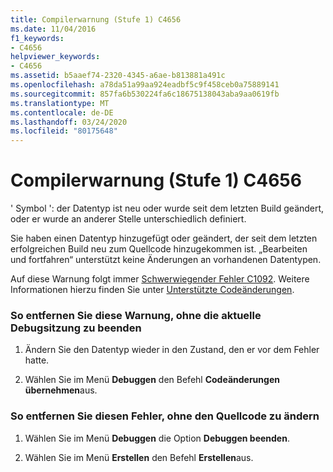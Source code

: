 ```yaml
---
title: Compilerwarnung (Stufe 1) C4656
ms.date: 11/04/2016
f1_keywords:
- C4656
helpviewer_keywords:
- C4656
ms.assetid: b5aaef74-2320-4345-a6ae-b813881a491c
ms.openlocfilehash: a78da51a99aa924eadbf5c9f458ceb0a75889141
ms.sourcegitcommit: 857fa6b530224fa6c18675138043aba9aa0619fb
ms.translationtype: MT
ms.contentlocale: de-DE
ms.lasthandoff: 03/24/2020
ms.locfileid: "80175648"
---
```

# <a name="compiler-warning-level-1-c4656"></a>Compilerwarnung (Stufe 1) C4656

' Symbol ': der Datentyp ist neu oder wurde seit dem letzten Build geändert, oder er wurde an anderer Stelle unterschiedlich definiert.

Sie haben einen Datentyp hinzugefügt oder geändert, der seit dem letzten erfolgreichen Build neu zum Quellcode hinzugekommen ist. „Bearbeiten und fortfahren“ unterstützt keine Änderungen an vorhandenen Datentypen.

Auf diese Warnung folgt immer [Schwerwiegender Fehler C1092](../../error-messages/compiler-errors-1/fatal-error-c1092.md). Weitere Informationen hierzu finden Sie unter [Unterstützte Codeänderungen](/visualstudio/debugger/supported-code-changes-cpp).

### <a name="to-remove-this-warning-without-ending-the-current-debug-session"></a>So entfernen Sie diese Warnung, ohne die aktuelle Debugsitzung zu beenden

1. Ändern Sie den Datentyp wieder in den Zustand, den er vor dem Fehler hatte.

1. Wählen Sie im Menü **Debuggen** den Befehl **Codeänderungen übernehmen**aus.

### <a name="to-remove-this-error-without-changing-your-source-code"></a>So entfernen Sie diesen Fehler, ohne den Quellcode zu ändern

1. Wählen Sie im Menü **Debuggen** die Option **Debuggen beenden**.

1. Wählen Sie im Menü **Erstellen** den Befehl **Erstellen**aus.
